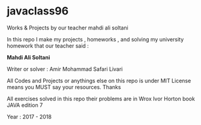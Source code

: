 # javaclass96
Works &amp; Projects by our teacher mahdi ali soltani

In this repo I make my projects , homeworks , and solving my university homework that our teacher said :

**Mahdi Ali Soltani**

Writer or solver : Amir Mohammad Safari Livari

All Codes and Projects or anythings else on this repo is under MIT License means you MUST say your resources.
Thanks

All exercises solved in this repo their problems are in Wrox Ivor Horton book JAVA edition 7

Year : 2017 - 2018